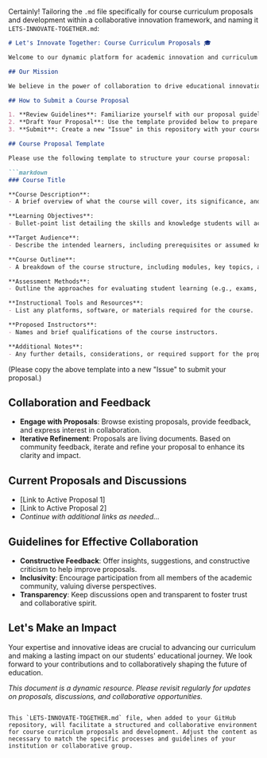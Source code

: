 Certainly! Tailoring the `.md` file specifically for course curriculum proposals and development within a collaborative innovation framework, and naming it `LETS-INNOVATE-TOGETHER.md`:

```markdown
# Let's Innovate Together: Course Curriculum Proposals 🎓

Welcome to our dynamic platform for academic innovation and curriculum development. This Markdown document, `LETS-INNOVATE-TOGETHER.md`, serves as a central hub for faculty members, educators, and contributors to propose, discuss, and collaboratively refine course curricula. Together, we aim to craft educational experiences that are both impactful and aligned with the future of learning.

## Our Mission

We believe in the power of collaboration to drive educational innovation. Our mission is to engage the academic community in actively shaping a curriculum that reflects the latest advancements, pedagogical strategies, and the diverse needs of our students.

## How to Submit a Course Proposal

1. **Review Guidelines**: Familiarize yourself with our proposal guidelines to ensure your submission is comprehensive.
2. **Draft Your Proposal**: Use the template provided below to prepare your course proposal.
3. **Submit**: Create a new "Issue" in this repository with your course proposal using the provided template.

## Course Proposal Template

Please use the following template to structure your course proposal:

```markdown
### Course Title

**Course Description**:
- A brief overview of what the course will cover, its significance, and learning goals.

**Learning Objectives**:
- Bullet-point list detailing the skills and knowledge students will acquire.

**Target Audience**:
- Describe the intended learners, including prerequisites or assumed knowledge.

**Course Outline**:
- A breakdown of the course structure, including modules, key topics, and any special projects or activities.

**Assessment Methods**:
- Outline the approaches for evaluating student learning (e.g., exams, projects, participation).

**Instructional Tools and Resources**:
- List any platforms, software, or materials required for the course.

**Proposed Instructors**:
- Names and brief qualifications of the course instructors.

**Additional Notes**:
- Any further details, considerations, or required support for the proposal.
```

(Please copy the above template into a new "Issue" to submit your proposal.)

## Collaboration and Feedback

- **Engage with Proposals**: Browse existing proposals, provide feedback, and express interest in collaboration.
- **Iterative Refinement**: Proposals are living documents. Based on community feedback, iterate and refine your proposal to enhance its clarity and impact.

## Current Proposals and Discussions

- [Link to Active Proposal 1]
- [Link to Active Proposal 2]
- *Continue with additional links as needed...*

## Guidelines for Effective Collaboration

- **Constructive Feedback**: Offer insights, suggestions, and constructive criticism to help improve proposals.
- **Inclusivity**: Encourage participation from all members of the academic community, valuing diverse perspectives.
- **Transparency**: Keep discussions open and transparent to foster trust and collaborative spirit.

## Let's Make an Impact

Your expertise and innovative ideas are crucial to advancing our curriculum and making a lasting impact on our students' educational journey. We look forward to your contributions and to collaboratively shaping the future of education.

*This document is a dynamic resource. Please revisit regularly for updates on proposals, discussions, and collaborative opportunities.*
```

This `LETS-INNOVATE-TOGETHER.md` file, when added to your GitHub repository, will facilitate a structured and collaborative environment for course curriculum proposals and development. Adjust the content as necessary to match the specific processes and guidelines of your institution or collaborative group.
